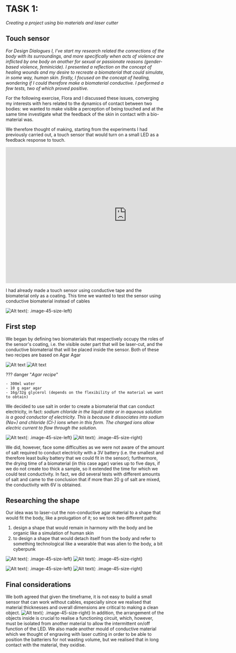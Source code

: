 
# TASK 1:

*Creating a project using bio materials and laser cutter*

## Touch sensor

*For Design Dialogues I, I’ve start my research related the connections of the body with its surroundings, and more specifically when acts of violence are inflicted by one body on another for sexual or passionate reasons (gender-based violence, feminicide). I presented a reflection on the concept of healing wounds and my desire to recreate a biomaterial that could simulate, in some way, human skin. firstly, I focused on the concept of healing, wondering if I could therefore make a biomaterial conductive. I performed a few tests, two of which proved positive.*

For the following exercise, Flora and I discussed these issues, converging my interests with hers related to the dynamics of contact between two bodies: we wanted to make visible a perception of being touched and at the same time investigate what the feedback of the skin in contact with a bio-material was.

We therefore thought of making, starting from the experiments I had previously carried out, a touch sensor that would turn on a small LED as a feedback response to touch.

<iframe width="768" height="432" src="https://miro.com/app/live-embed/uXjVN3uqsSI=/?moveToViewport=-317,-168,654,491&embedId=982645797564" frameborder="0" scrolling="no" allow="fullscreen; clipboard-read; clipboard-write" allowfullscreen></iframe>

I had already made a touch sensor using conductive tape and the biomaterial only as a coating.
This time we wanted to test the sensor using conductive biomaterial instead of cables

![Alt text](<../images/image (5).png>){: .image-45-size-left}

## First step
We began by defining two biomaterials that respectively occupy the roles of the sensor's coating, i.e. the visible outer part that will be laser-cut, and the conductive biomaterial that will be placed inside the sensor.
Both of these two recipes are based on Agar Agar

![Alt text](../images/DP05.png)
![Alt text](../images/DP06.png)

<brr>
<brr>
<brr>


??? danger "*Agar recipe*"

    - 300ml water
    - 10 g agar agar
    - 16g/32g glycerol (depends on the flexibility of the material we want to obtain)

We decided to use salt in order to create a biomaterial that can conduct electricity, in fact:
*sodium chloride in the liquid state or in aqueous solution is a good conductor of electricity. This is because it dissociates into sodium (Na+) and chloride (Cl-) ions when in this form. The charged ions allow electric current to flow through the solution.*


![Alt text](../images/DP01.png){: .image-45-size-left}
![Alt text](../images/DP04.png){: .image-45-size-right}

<brr>
<brr>
<brr>


We did, however, face some difficulties as we were not aware of the amount of salt required to conduct electricity with a 3V battery (i.e. the smallest and therefore least bulky battery that we could fit in the sensor); furthermore, the drying time of a biomaterial (in this case agar) varies up to five days, if we do not create too thick a sample, so it extended the time for which we could test conductivity.
In fact, we did several tests with different amounts of salt and came to the conclusion that if more than 20 g of salt are mixed, the conductivity with 6V is obtained.

## Researching the shape

Our idea was to laser-cut the non-conductive agar material to a shape that would fit the body, like a prolugation of it; so we took two different paths:
1. design a shape that would remain in harmony with the body and be organic like a simulation of human skin
2. to design a shape that would detach itself from the body and refer to something technological like a wearable that was alien to the body, a bit cyberpunk

![Alt text](../images/inspo.png){: .image-45-size-left}
![Alt text](../images/inspo2.jpg){: .image-45-size-right}

![Alt text](../images/DP08.png){: .image-45-size-left}
![Alt text](../images/DP07.png){: .image-45-size-right}


## Final considerations

We both agreed that given the timeframe, it is not easy to build a small sensor that can work without cables, especially since we realised that material thicknesses and overall dimensions are critical to making a clean object. 
![Alt text](../images/DPGIF.gif){: .image-45-size-right}
In addition, the arrangement of the objects inside is crucial to realise a functioning circuit, which, however, must be isolated from another material to allow the intermittent on/off function of the LED. 
We also made another mould of conductive material which we thought of engraving with laser cutting in order to be able to position the batteriers for not wasting volume, but we realised that in long contact with the material, they oxidise.
